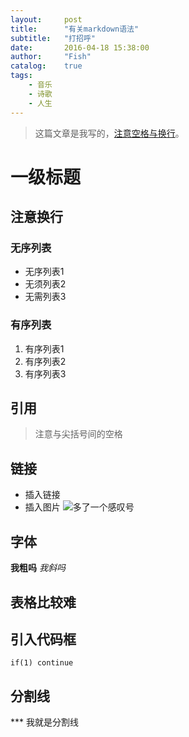 ```yaml
---
layout:     post
title:      "有关markdown语法"
subtitle:   "打招呼"
date:       2016-04-18 15:38:00
author:     "Fish"
catalog:    true
tags:
    - 音乐
    - 诗歌
    - 人生
---
```


> 这篇文章是我写的，[注意空格与换行](http://www.baidu.com)。

# 一级标题

## 注意换行

### 无序列表
* 无序列表1
* 无须列表2
* 无需列表3

### 有序列表
1. 有序列表1
2. 有序列表2
3. 有序列表3

## 引用
> 注意与尖括号间的空格

## 链接
- 插入链接
 [](http://wwww.baidu.com)
- 插入图片
![多了一个感叹号](http://image.baidu.com/search/detail?ct=503316480&z=0&tn=baiduimagedetail&ipn=d&cl=2&cm=1&sc=0&lm=-1&ie=gbk&pn=1&rn=1&di=87310136650&ln=30&word=%B0%D9%B6%C8%CD%BC%C6%AC&os=2953167660,1564353360&cs=427840222,1928993467&objurl=http%3A%2F%2Fimg.hb.aicdn.com%2Fc0b35eed3ce270da5b0c6092a17a8ceb5df317052866-gx7Kbx_fw580&bdtype=0&simid=3516887734,640955632&fr=ala&ori_query=%E7%99%BE%E5%BA%A6%E5%9B%BE%E7%89%87&ala=0&alatpl=sp&pos=1&timg=https%3A%2F%2Fss0.bdstatic.com%2F94oJfD_bAAcT8t7mm9GUKT-xh_%2Ftimg%3Fimage%26quality%3D100%26size%3Db4000_4000%26sec%3D1461577900%26di%3Deaf4176c35a706cb9e89adb15d468b1c%26src%3Dhttp%3A%2F%2Fimg.hb.aicdn.com%2Fc0b35eed3ce270da5b0c6092a17a8ceb5df317052866-gx7Kbx_fw580&ctd=1461577818894^1_1522X764%1)

## 字体
**我粗吗**
*我斜吗*

## 表格比较难

## 引入代码框

`if(1)
 	continue`

## 分割线
*** 我就是分割线



